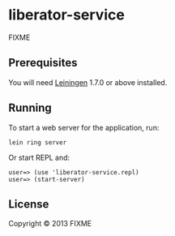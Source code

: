 # liberator-service

FIXME

## Prerequisites

You will need [Leiningen][1] 1.7.0 or above installed.

[1]: https://github.com/technomancy/leiningen

## Running

To start a web server for the application, run:

    lein ring server

Or start REPL and:

```
user=> (use 'liberator-service.repl)
user=> (start-server)
```

## License

Copyright © 2013 FIXME
